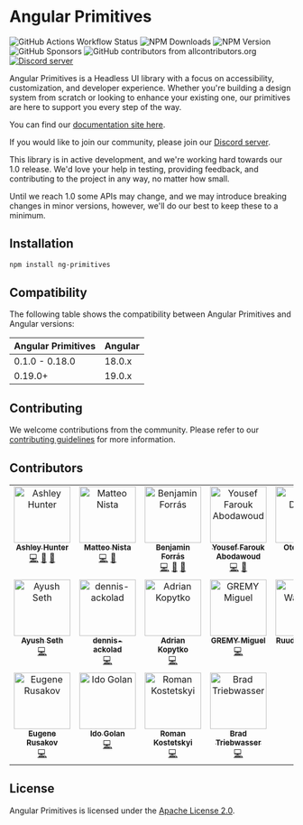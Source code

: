 # Angular Primitives

![GitHub Actions Workflow Status](https://img.shields.io/github/actions/workflow/status/ng-primitives/ng-primitives/.github%2Fworkflows%2Fci.yml)
![NPM Downloads](https://img.shields.io/npm/dt/ng-primitives)
![NPM Version](https://img.shields.io/npm/v/ng-primitives)
![GitHub Sponsors](https://img.shields.io/github/sponsors/ashley-hunter)
![GitHub contributors from allcontributors.org](https://img.shields.io/github/all-contributors/ng-primitives/ng-primitives)
[![Discord server](https://dcbadge.limes.pink/api/server/NTdjc5r3gC?style=flat)](https://discord.gg/NTdjc5r3gC)

Angular Primitives is a Headless UI library with a focus on accessibility, customization, and developer experience. Whether you're building a design system from scratch or looking to enhance your existing one, our primitives are here to support you every step of the way.

You can find our [documentation site here](https://angularprimitives.com).

If you would like to join our community, please join our [Discord server](https://discord.gg/NTdjc5r3gC).

This library is in active development, and we're working hard towards our 1.0 release. We'd love your help in testing, providing feedback, and contributing to the project in any way, no matter how small.

Until we reach 1.0 some APIs may change, and we may introduce breaking changes in minor versions, however, we'll do our best to keep these to a minimum.

## Installation

```bash
npm install ng-primitives
```

## Compatibility

The following table shows the compatibility between Angular Primitives and Angular versions:

| Angular Primitives | Angular |
| ------------------ | ------- |
| 0.1.0 - 0.18.0     | 18.0.x  |
| 0.19.0+            | 19.0.x  |

## Contributing

We welcome contributions from the community. Please refer to our [contributing guidelines](CONTRIBUTING.md) for more information.

## Contributors

<!-- ALL-CONTRIBUTORS-LIST:START - Do not remove or modify this section -->
<!-- prettier-ignore-start -->
<!-- markdownlint-disable -->
<table>
  <tbody>
    <tr>
      <td align="center" valign="top" width="14.28%"><a href="https://github.com/ashley-hunter"><img src="https://avatars.githubusercontent.com/u/20795331?v=4?s=100" width="100px;" alt="Ashley Hunter"/><br /><sub><b>Ashley Hunter</b></sub></a><br /><a href="https://github.com/ng-primitives/ng-primitives/commits?author=ashley-hunter" title="Code">💻</a> <a href="https://github.com/ng-primitives/ng-primitives/commits?author=ashley-hunter" title="Documentation">📖</a> <a href="#ideas-ashley-hunter" title="Ideas, Planning, & Feedback">🤔</a></td>
      <td align="center" valign="top" width="14.28%"><a href="https://www.linkedin.com/in/matteo-nista/"><img src="https://avatars.githubusercontent.com/u/41578120?v=4?s=100" width="100px;" alt="Matteo Nista"/><br /><sub><b>Matteo Nista</b></sub></a><br /><a href="https://github.com/ng-primitives/ng-primitives/commits?author=Mattewn99" title="Code">💻</a> <a href="https://github.com/ng-primitives/ng-primitives/commits?author=Mattewn99" title="Documentation">📖</a></td>
      <td align="center" valign="top" width="14.28%"><a href="https://paypal.me/tryharddood"><img src="https://avatars.githubusercontent.com/u/10364896?v=4?s=100" width="100px;" alt="Benjamin Forrás"/><br /><sub><b>Benjamin Forrás</b></sub></a><br /><a href="https://github.com/ng-primitives/ng-primitives/commits?author=benjaminforras" title="Code">💻</a> <a href="#ideas-benjaminforras" title="Ideas, Planning, & Feedback">🤔</a> <a href="https://github.com/ng-primitives/ng-primitives/commits?author=benjaminforras" title="Documentation">📖</a></td>
      <td align="center" valign="top" width="14.28%"><a href="https://github.com/Abodawoud"><img src="https://avatars.githubusercontent.com/u/109487123?v=4?s=100" width="100px;" alt="Yousef Farouk Abodawoud"/><br /><sub><b>Yousef Farouk Abodawoud</b></sub></a><br /><a href="https://github.com/ng-primitives/ng-primitives/commits?author=Abodawoud" title="Code">💻</a> <a href="https://github.com/ng-primitives/ng-primitives/commits?author=Abodawoud" title="Documentation">📖</a></td>
      <td align="center" valign="top" width="14.28%"><a href="https://twitter.com/otodockal"><img src="https://avatars.githubusercontent.com/u/2613273?v=4?s=100" width="100px;" alt="Oto Dočkal"/><br /><sub><b>Oto Dočkal</b></sub></a><br /><a href="https://github.com/ng-primitives/ng-primitives/commits?author=otodockal" title="Code">💻</a></td>
      <td align="center" valign="top" width="14.28%"><a href="https://fr.linkedin.com/in/edoh-kodjo/en"><img src="https://avatars.githubusercontent.com/u/22994414?v=4?s=100" width="100px;" alt="kedevked"/><br /><sub><b>kedevked</b></sub></a><br /><a href="https://github.com/ng-primitives/ng-primitives/commits?author=kedevked" title="Code">💻</a> <a href="https://github.com/ng-primitives/ng-primitives/commits?author=kedevked" title="Documentation">📖</a></td>
      <td align="center" valign="top" width="14.28%"><a href="https://github.com/IceDevelop74"><img src="https://avatars.githubusercontent.com/u/114682402?v=4?s=100" width="100px;" alt="Guillaume G."/><br /><sub><b>Guillaume G.</b></sub></a><br /><a href="https://github.com/ng-primitives/ng-primitives/commits?author=IceDevelop74" title="Code">💻</a></td>
    </tr>
    <tr>
      <td align="center" valign="top" width="14.28%"><a href="https://github.com/ayush-seth"><img src="https://avatars.githubusercontent.com/u/24858182?v=4?s=100" width="100px;" alt="Ayush Seth"/><br /><sub><b>Ayush Seth</b></sub></a><br /><a href="https://github.com/ng-primitives/ng-primitives/commits?author=ayush-seth" title="Code">💻</a></td>
      <td align="center" valign="top" width="14.28%"><a href="https://github.com/dennis-ackolad"><img src="https://avatars.githubusercontent.com/u/55143772?v=4?s=100" width="100px;" alt="dennis-ackolad"/><br /><sub><b>dennis-ackolad</b></sub></a><br /><a href="https://github.com/ng-primitives/ng-primitives/commits?author=dennis-ackolad" title="Code">💻</a></td>
      <td align="center" valign="top" width="14.28%"><a href="https://github.com/adriankopytko"><img src="https://avatars.githubusercontent.com/u/15912513?v=4?s=100" width="100px;" alt="Adrian Kopytko"/><br /><sub><b>Adrian Kopytko</b></sub></a><br /><a href="https://github.com/ng-primitives/ng-primitives/commits?author=adriankopytko" title="Code">💻</a></td>
      <td align="center" valign="top" width="14.28%"><a href="https://github.com/MGREMY"><img src="https://avatars.githubusercontent.com/u/126514209?v=4?s=100" width="100px;" alt="GREMY Miguel"/><br /><sub><b>GREMY Miguel</b></sub></a><br /><a href="https://github.com/ng-primitives/ng-primitives/commits?author=MGREMY" title="Code">💻</a></td>
      <td align="center" valign="top" width="14.28%"><a href="https://github.com/Ruudt"><img src="https://avatars.githubusercontent.com/u/1218555?v=4?s=100" width="100px;" alt="Ruud Walraven"/><br /><sub><b>Ruud Walraven</b></sub></a><br /><a href="https://github.com/ng-primitives/ng-primitives/commits?author=Ruudt" title="Code">💻</a></td>
      <td align="center" valign="top" width="14.28%"><a href="https://paddlingspots.com/"><img src="https://avatars.githubusercontent.com/u/8985933?v=4?s=100" width="100px;" alt="Marc Stammerjohann"/><br /><sub><b>Marc Stammerjohann</b></sub></a><br /><a href="https://github.com/ng-primitives/ng-primitives/commits?author=marcjulian" title="Code">💻</a> <a href="#ideas-marcjulian" title="Ideas, Planning, & Feedback">🤔</a></td>
      <td align="center" valign="top" width="14.28%"><a href="https://github.com/Harshit-Prasad"><img src="https://avatars.githubusercontent.com/u/130169629?v=4?s=100" width="100px;" alt="Harshit-Prasad"/><br /><sub><b>Harshit-Prasad</b></sub></a><br /><a href="https://github.com/ng-primitives/ng-primitives/commits?author=Harshit-Prasad" title="Code">💻</a></td>
    </tr>
    <tr>
      <td align="center" valign="top" width="14.28%"><a href="https://eurusik.medium.com"><img src="https://avatars.githubusercontent.com/u/789033?v=4?s=100" width="100px;" alt="Eugene Rusakov"/><br /><sub><b>Eugene Rusakov</b></sub></a><br /><a href="https://github.com/ng-primitives/ng-primitives/commits?author=eurusik" title="Code">💻</a></td>
      <td align="center" valign="top" width="14.28%"><a href="https://github.com/ido-g-coralogix"><img src="https://avatars.githubusercontent.com/u/122212383?v=4?s=100" width="100px;" alt="Ido Golan"/><br /><sub><b>Ido Golan</b></sub></a><br /><a href="https://github.com/ng-primitives/ng-primitives/commits?author=ido-g-coralogix" title="Code">💻</a></td>
      <td align="center" valign="top" width="14.28%"><a href="https://github.com/kostetskyroma"><img src="https://avatars.githubusercontent.com/u/12156197?v=4?s=100" width="100px;" alt="Roman Kostetskyi"/><br /><sub><b>Roman Kostetskyi</b></sub></a><br /><a href="https://github.com/ng-primitives/ng-primitives/commits?author=kostetskyroma" title="Code">💻</a></td>
      <td align="center" valign="top" width="14.28%"><a href="https://github.com/TrieBr"><img src="https://avatars.githubusercontent.com/u/348719?v=4?s=100" width="100px;" alt="Brad Triebwasser"/><br /><sub><b>Brad Triebwasser</b></sub></a><br /><a href="https://github.com/ng-primitives/ng-primitives/commits?author=TrieBr" title="Code">💻</a></td>
    </tr>
  </tbody>
</table>

<!-- markdownlint-restore -->
<!-- prettier-ignore-end -->

<!-- ALL-CONTRIBUTORS-LIST:END -->

## License

Angular Primitives is licensed under the [Apache License 2.0](LICENSE).
